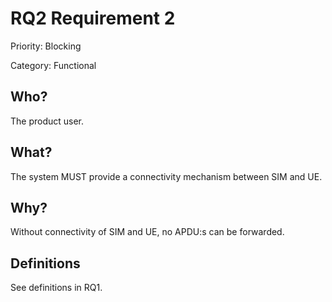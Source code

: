 # RQ2 Requirement 2

Priority: Blocking

Category: Functional

## Who?

The product user.

## What?

The system MUST provide a connectivity mechanism between SIM and
UE.

## Why?

Without connectivity of SIM and UE, no APDU:s can be forwarded.

## Definitions

See definitions in RQ1.
